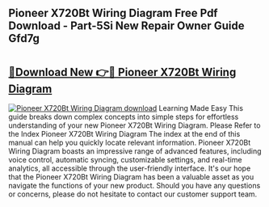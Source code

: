 ## Pioneer X720Bt Wiring Diagram Free Pdf Download - Part-5Si New Repair Owner Guide Gfd7g

# <h2><a href="http://dfpqlby.blite.top/?on=Pioneer+X720Bt+Wiring+Diagram">🔗Download New 👉🔴 Pioneer X720Bt Wiring Diagram</a></h2>

[![Pioneer X720Bt Wiring Diagram download](https://i.imgur.com/lujVjoI.png)](http://dfpqlby.blite.top/?on=Pioneer+X720Bt+Wiring+Diagram)
Learning Made Easy This guide breaks down complex concepts into simple steps for effortless understanding of your new Pioneer X720Bt Wiring Diagram. Please Refer to the Index Pioneer X720Bt Wiring Diagram The index at the end of this manual can help you quickly locate relevant information. Pioneer X720Bt Wiring Diagram boasts an impressive range of advanced features, including voice control, automatic syncing, customizable settings, and real-time analytics, all accessible through the user-friendly interface. It's our hope that the Pioneer X720Bt Wiring Diagram has been a valuable asset as you navigate the functions of your new product. Should you have any questions or concerns, please do not hesitate to contact our customer support team.
